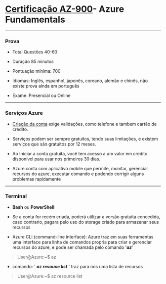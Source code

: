 # [Certificação AZ-900](https://docs.microsoft.com/pt-br/learn/certifications/exams/az-900)- Azure Fundamentals </a>
---------------------------------------------------
### Prova
* Total Questões 40-60​

* Duração 85 minutos​

* Pontuação mínima: 700​

* Idiomas: Inglês, espanhol, japonês, coreano, alemão e  chinês​, não existe prova ainda em português

* Exame:  Presencial ou Online​
---

### Serviços Azure

* [Criação da conta](https://azure.microsoft.com/pt-br/account/) exige validações, como telefone e tambem cartão de credito. 

* Serviços podem ser sempre gratuitos, tendo suas limitações, e existem serviços que são gratuitos por 12 meses.

* Ao Iniciar a conta gratuita, você tem acesso a um valor em credito disponível para usar nos primeiros 30 dias.

* Azure conta com aplicativo mobile que permite, monitar, gerenciar recursos do azure, executar comando e podendo corrigir alguns problemas rapidamente
-----
### Terminal

* **Bash** ou **PowerShell**

* Se a conta for recém criada, poderá utilizar a versão gratuita concedida, caso contrario, pagara pelo uso do storage criado para armazenar seus recursos
 
* Azure CLI (command-line interface): Azure traz em suas ferramentas uma interface para linha de comandos propria para criar e gerenciar recursos do azure, e pode ser chamada pelo comando '**_az_**'
>User@Azure:~$ az

* comando: ' _**az resouce list**_ ' traz para nós uma lista de recursos 
>User@Azure:~$ az resource list 


